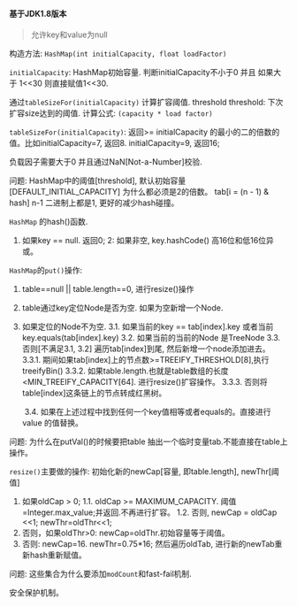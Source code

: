 #### 基于JDK1.8版本

> 允许key和value为null

构造方法: 
`HashMap(int initialCapacity, float loadFactor)`

`initialCapacity`: HashMap初始容量.
判断initialCapacity不小于0 并且 如果大于 1<<30 则直接赋值1<<30.

通过`tableSizeFor(initialCapacity)` 计算扩容阈值. threshold
threshold: 下次扩容size达到的阈值.
计算公式: `(capacity * load factor)`

`tableSizeFor(initialCapacity)`: 返回>= initialCapacity 的最小的二的倍数的值。比如initialCapacity=7, 返回8. initialCapacity=9, 返回16;

负载因子需要大于0 并且通过NaN[Not-a-Number]校验.

问题: HashMap中的阈值[threshold], 默认初始容量[DEFAULT_INITIAL_CAPACITY] 为什么都必须是2的倍数。
tab[i = (n - 1) & hash]  n-1 二进制上都是1, 更好的减少hash碰撞。

`HashMap` 的hash()函数. 
1. 如果key == null. 返回0;
2: 如果非空, key.hashCode() 高16位和低16位异或。


`HashMap`的`put()`操作: 
1. table==null || table.length==0, 进行resize()操作
2. table通过key定位Node是否为空. 如果为空新增一个Node.
3. 如果定位的Node不为空.
       3.1. 如果当前的key == tab[index].key 或者当前key.equals(tab[index].key)
       3.2. 如果当前的当前的Node 是TreeNode
       3.3. 否则[不满足3.1, 3.2] 遍历tab[index]到尾, 然后新增一个node添加进去。
              3.3.1. 期间如果tab[index]上的节点数>=TREEIFY_THRESHOLD[8],执行treeifyBin()
              3.3.2. 如果table.length.也就是table数组的长度<MIN_TREEIFY_CAPACITY[64]. 进行resize()扩容操作。
              3.3.3. 否则将table[index]这条链上的节点转成红黑树。

   ​	3.4. 如果在上述过程中找到任何一个key值相等或者equals的。直接进行value 的值替换。


问题: 为什么在putVal()的时候要把table 抽出一个临时变量tab.不能直接在table上操作。

`resize()`主要做的操作: 
初始化新的newCap[容量, 即table.length], newThr[阈值]

1. 如果oldCap > 0; 
    1.1. oldCap >= MAXIMUM_CAPACITY. 阈值=Integer.max_value;并返回.不再进行扩容。
    1.2. 否则, newCap = oldCap <<1; newThr=oldThr<<1;
2. 否则，如果oldThr>0: newCap=oldThr.初始容量等于阈值。
3. 否则: newCap=16. newThr=0.75*16;
然后遍历oldTab, 进行新的newTab重新hash重新赋值。

问题: 这些集合为什么要添加`modCount`和fast-fail机制.

安全保护机制。